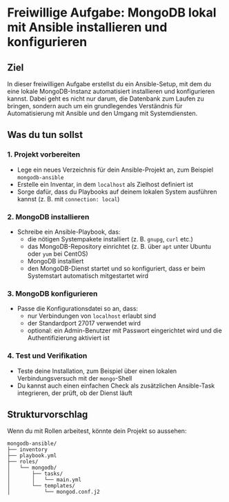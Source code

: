 # Freiwillige Aufgabe: MongoDB lokal mit Ansible installieren und konfigurieren

## Ziel
In dieser freiwilligen Aufgabe erstellst du ein Ansible-Setup, mit dem du eine lokale MongoDB-Instanz automatisiert installieren und konfigurieren kannst. Dabei geht es nicht nur darum, die Datenbank zum Laufen zu bringen, sondern auch um ein grundlegendes Verständnis für Automatisierung mit Ansible und den Umgang mit Systemdiensten.

## Was du tun sollst

### 1. Projekt vorbereiten
* Lege ein neues Verzeichnis für dein Ansible-Projekt an, zum Beispiel `mongodb-ansible`
* Erstelle ein Inventar, in dem `localhost` als Zielhost definiert ist
* Sorge dafür, dass du Playbooks auf deinem lokalen System ausführen kannst (z. B. mit `connection: local`)

### 2. MongoDB installieren
* Schreibe ein Ansible-Playbook, das:
  * die nötigen Systempakete installiert (z. B. `gnupg`, `curl` etc.)
  * das MongoDB-Repository einrichtet (z. B. über `apt` unter Ubuntu oder `yum` bei CentOS)
  * MongoDB installiert
  * den MongoDB-Dienst startet und so konfiguriert, dass er beim Systemstart automatisch mitgestartet wird

### 3. MongoDB konfigurieren
* Passe die Konfigurationsdatei so an, dass:
  * nur Verbindungen von `localhost` erlaubt sind
  * der Standardport 27017 verwendet wird
  * optional: ein Admin-Benutzer mit Passwort eingerichtet wird und die Authentifizierung aktiviert ist

### 4. Test und Verifikation
* Teste deine Installation, zum Beispiel über einen lokalen Verbindungsversuch mit der `mongo`-Shell
* Du kannst auch einen einfachen Check als zusätzlichen Ansible-Task integrieren, der prüft, ob der Dienst läuft

## Strukturvorschlag
Wenn du mit Rollen arbeitest, könnte dein Projekt so aussehen:

```
mongodb-ansible/
├── inventory
├── playbook.yml
├── roles/
│   └── mongodb/
│       ├── tasks/
│       │   └── main.yml
│       └── templates/
│           └── mongod.conf.j2
```
